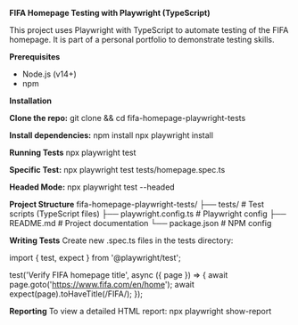 **FIFA Homepage Testing with Playwright (TypeScript)**

This project uses Playwright with TypeScript to automate testing of the FIFA homepage. It is part of a personal portfolio to demonstrate testing skills.

**Prerequisites**
- Node.js (v14+)
- npm
  
**Installation**

**Clone the repo:**
git clone <repository-url> && cd fifa-homepage-playwright-tests

**Install dependencies:**
npm install
npx playwright install

**Running Tests**
npx playwright test

**Specific Test:**
npx playwright test tests/homepage.spec.ts

**Headed Mode:**
npx playwright test --headed

**Project Structure**
fifa-homepage-playwright-tests/
  ├── tests/                 # Test scripts (TypeScript files)
  ├── playwright.config.ts   # Playwright config
  ├── README.md              # Project documentation
  └── package.json           # NPM config

**Writing Tests**
Create new .spec.ts files in the tests directory:

import { test, expect } from '@playwright/test';

test('Verify FIFA homepage title', async ({ page }) => {
  await page.goto('https://www.fifa.com/en/home');
  await expect(page).toHaveTitle(/FIFA/);
});

**Reporting**
To view a detailed HTML report:
npx playwright show-report
